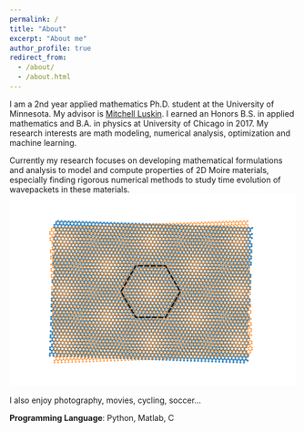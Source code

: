 ```yaml
---
permalink: /
title: "About"
excerpt: "About me"
author_profile: true
redirect_from: 
  - /about/
  - /about.html
---
```


I am a 2nd year applied mathematics Ph.D. student at the University of Minnesota. My advisor is [Mitchell Luskin](https://www-users.cse.umn.edu/~luskin/). I earned an Honors B.S. in applied mathematics and B.A. in physics at University of Chicago in 2017. My research interests are math modeling, numerical analysis, optimization and machine learning.

Currently my research focuses on developing mathematical formulations and analysis to model and compute properties of 2D Moire materials, especially finding rigorous numerical methods to study time evolution of wavepackets in these materials. 
![Moire Material: 2D Twisted Bilayer Graphene](/images/moire_white_background.png)


I also enjoy photography, movies, cycling, soccer...

**Programming Language**: Python, Matlab, C
